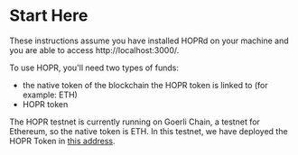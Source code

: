<!-- ---
description: The tokens used on the HOPR network
--- -->

# Start Here

These instructions assume you have installed HOPRd on your machine and you are able to access http://localhost:3000/.

To use HOPR, you'll need two types of funds:

- the native token of the blockchain the HOPR token is linked to (for example: ETH)
- HOPR token

The HOPR testnet is currently running on Goerli Chain, a testnet for Ethereum, so the native token is ETH.
In this testnet, we have deployed the HOPR Token in [this address](https://goerli.etherscan.io/token/0x566a5c774bb8ABE1A88B4f187e24d4cD55C207A5).

<!-- After mainnet launch, the native token will be ETH and the HOPR token will simply be HOPR. However, for our various testnets HOPR will be running on a variety of different chains. -->
